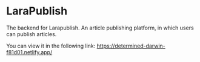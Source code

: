 # LaraPublish

The backend for Larapublish. An article publishing platform, in which users can publish articles.


You can view it in the following link:
https://determined-darwin-f81d01.netlify.app/
